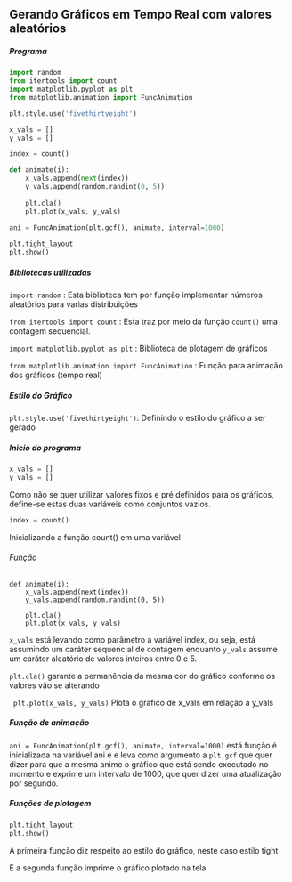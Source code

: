 ## Gerando Gráficos em Tempo Real com valores aleatórios

##### Programa 

```python
import random 
from itertools import count 
import matplotlib.pyplot as plt
from matplotlib.animation import FuncAnimation

plt.style.use('fivethirtyeight')

x_vals = []
y_vals = []

index = count()

def animate(i):
    x_vals.append(next(index))
    y_vals.append(random.randint(0, 5))
    
    plt.cla()
    plt.plot(x_vals, y_vals)
    
ani = FuncAnimation(plt.gcf(), animate, interval=1000)

plt.tight_layout
plt.show() 
```

##### Bibliotecas utilizadas

`import random` : Esta biblioteca tem por função implementar números aleatórios para varias distribuições

`from itertools import count` : Esta traz por meio da função `count()` uma contagem sequencial.

`import matplotlib.pyplot as plt` : Biblioteca de plotagem de gráficos

`from matplotlib.animation import FuncAnimation` : Função para animação dos gráficos (tempo real)



##### Estilo do Gráfico

`plt.style.use('fivethirtyeight')`: Definindo o estilo do gráfico a ser gerado

##### Inicio do programa

```python
x_vals = []
y_vals = []
```

Como não se quer utilizar valores fixos e pré definidos para os gráficos, define-se estas duas variáveis como conjuntos vazios.

```python
index = count()
```

Inicializando a função count() em uma variável

###### Função

```
def animate(i):
    x_vals.append(next(index))
    y_vals.append(random.randint(0, 5))
    
    plt.cla()
    plt.plot(x_vals, y_vals)
```

`x_vals` está levando como parâmetro a variável index, ou seja, está assumindo um caráter sequencial de contagem enquanto `y_vals` assume um caráter aleatório de valores inteiros entre 0 e 5.

`plt.cla()` garante a permanência da mesma cor do gráfico conforme os valores vão se alterando 

` plt.plot(x_vals, y_vals)` Plota o grafico de x_vals em relação a y_vals



##### Função de animação

`ani = FuncAnimation(plt.gcf(), animate, interval=1000)` está função é inicializada na variável ani e e leva como argumento a `plt.gcf` que quer dizer para que a mesma anime o gráfico que está sendo executado no momento e exprime um intervalo de 1000, que quer dizer uma atualização por segundo.

##### Funções de plotagem 

```python
plt.tight_layout
plt.show() 
```

A primeira função diz respeito ao estilo do gráfico, neste caso estilo tight 

E a segunda função imprime o gráfico plotado na tela.



